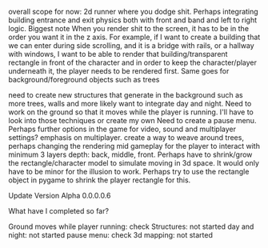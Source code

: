 overall scope for now: 2d runner where you dodge shit. Perhaps integrating building entrance and exit physics both with front and band and left to right logic. 
Biggest note
When you render shit to the screen, it has to be in the order you want it in the z axis. For example, if I want to create a building that we can enter during side scrolling, and it is a bridge with rails, or a hallway with windows, I want to be able to render that building/transparent rectangle in front of the character and in order to keep the character/player underneath it, the player needs to be rendered first. Same goes for background/foreground objects such as trees


need to create new structures that generate in the background such as more trees, walls and more
likely want to integrate day and night. 
Need to work on the ground so that it moves while the player is running. I'll have to look into those techniques or create my own
Need to create a pause menu. Perhaps further options in the game for video, sound and multiplayer settings? emphasis on multiplayer. 
create a way to weave around trees, perhaps changing the rendering mid gameplay for the player to interact with minimum 3 layers depth: back, middle, front. Perhaps have to shrink/grow the rectangle/character model to simulate moving in 3d space. It would only have to be minor for the illusion to work. 
Perhaps try to use the rectangle object in pygame to shrink the player rectangle for this.

Update Version Alpha 0.0.0.0.6

What have I completed so far?

Ground moves while player running: check
Structures: not started
day and night: not started
pause menu: check
3d mapping: not started